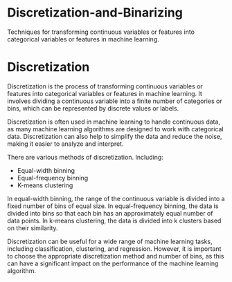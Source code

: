 # Discretization-and-Binarizing
Techniques for  transforming continuous variables or features into categorical variables or features in machine learning.

# Discretization

Discretization is the process of transforming continuous variables or features into categorical variables or features in machine learning. It involves dividing a continuous variable into a finite number of categories or bins, which can be represented by discrete values or labels.

Discretization is often used in machine learning to handle continuous data, as many machine learning algorithms are designed to work with categorical data. Discretization can also help to simplify the data and reduce the noise, making it easier to analyze and interpret.

There are various methods of discretization.
Including:
- Equal-width binning
- Equal-frequency binning
- K-means clustering

In equal-width binning, the range of the continuous variable is divided into a fixed number of bins of equal size. In equal-frequency binning, the data is divided into bins so that each bin has an approximately equal number of data points. In k-means clustering, the data is divided into k clusters based on their similarity.

Discretization can be useful for a wide range of machine learning tasks, including classification, clustering, and regression. However, it is important to choose the appropriate discretization method and number of bins, as this can have a significant impact on the performance of the machine learning algorithm.
